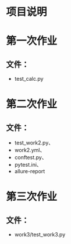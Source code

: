 # 项目说明

# 第一次作业
##  文件：
* test_calc.py

# 第二次作业
## 文件：
* test_work2.py、
* work2.yml、
* conftest.py、
* pytest.ini、
* allure-report

# 第三次作业
## 文件：
* work3/test_work3.py